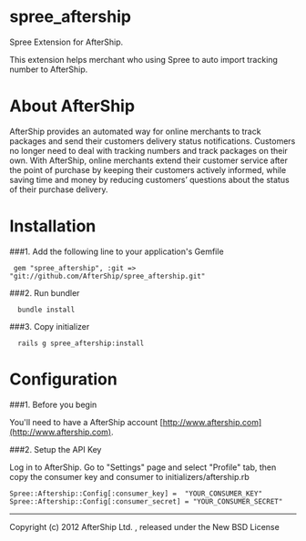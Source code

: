 spree_aftership
==============

Spree Extension for AfterShip.

This extension helps merchant who using Spree to auto import tracking number to AfterShip.

About AfterShip
==============

AfterShip provides an automated way for online merchants to track packages and send their customers delivery status notifications. Customers no longer need to deal with tracking numbers and track packages on their own. With AfterShip, online merchants extend their customer service after the point of purchase by keeping their customers actively informed, while saving time and money by reducing customers’ questions about the status of their purchase delivery. 

Installation
============

###1. Add the following line to your application's Gemfile

     gem "spree_aftership", :git => "git://github.com/AfterShip/spree_aftership.git"

###2. Run bundler

      bundle install

###3. Copy initializer

      rails g spree_aftership:install

Configuration
=============
###1. Before you begin
  
You'll need to have a AfterShip account [http://www.aftership.com](http://www.aftership.com).

	

###2. Setup the API Key
  
Log in to AfterShip. Go to "Settings" page and select "Profile" tab, then copy the consumer key and consumer to initializers/aftership.rb

	Spree::Aftership::Config[:consumer_key] =  "YOUR_CONSUMER_KEY"
	Spree::Aftership::Config[:consumer_secret] = "YOUR_CONSUMER_SECRET"
	

---------------------------------------

Copyright (c) 2012 AfterShip Ltd. , released under the New BSD License
